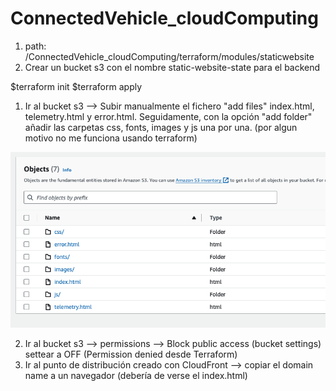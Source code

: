 # ConnectedVehicle_cloudComputing

1. path: /ConnectedVehicle_cloudComputing/terraform/modules/staticwebsite
2. Crear un bucket s3 con el nombre static-website-state para el backend

$terraform init
$terraform apply

1. Ir al bucket s3 --> Subir manualmente el fichero "add files" index.html, telemetry.html y error.html. Seguidamente, con la opción "add folder" añadir las carpetas css, fonts, images y js una por una. (por algun motivo no me funciona usando terraform)

![Bucket s3 files](https://github.com/MarcGrauPujol/ConnectedVehicle_cloudComputing/blob/main/s3-bucket-objects.png)

2. Ir al bucket s3 --> permissions --> Block public access (bucket settings) settear a OFF  (Permission denied desde Terraform)
3. Ir al punto de distribución creado con CloudFront --> copiar el domain name a un navegador (debería de verse el index.html)
 